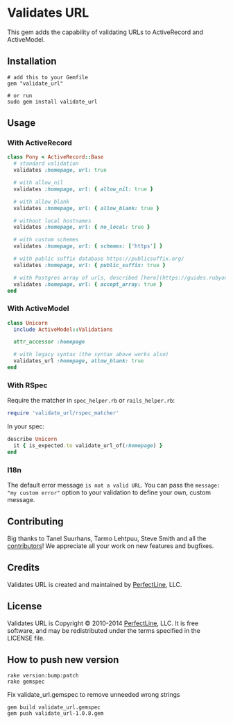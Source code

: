 # Validates URL

This gem adds the capability of validating URLs to ActiveRecord and ActiveModel.

## Installation

```
# add this to your Gemfile
gem "validate_url"

# or run
sudo gem install validate_url
```

## Usage

### With ActiveRecord

```ruby
class Pony < ActiveRecord::Base
  # standard validation
  validates :homepage, url: true

  # with allow_nil
  validates :homepage, url: { allow_nil: true }

  # with allow_blank
  validates :homepage, url: { allow_blank: true }

  # without local hostnames
  validates :homepage, url: { no_local: true }

  # with custom schemes
  validates :homepage, url: { schemes: ['https'] }

  # with public suffix database https://publicsuffix.org/
  validates :homepage, url: { public_suffix: true }

  # with Postgres array of urls, described [here](https://guides.rubyonrails.org/active_record_postgresql.html#array)
  validates :homepage, url: { accept_array: true }
end
```

### With ActiveModel

```ruby
class Unicorn
  include ActiveModel::Validations

  attr_accessor :homepage

  # with legacy syntax (the syntax above works also)
  validates_url :homepage, allow_blank: true
end
```

### With RSpec

Require the matcher in `spec_helper.rb` or `rails_helper.rb`:

```ruby
require 'validate_url/rspec_matcher'
```

In your spec:

```ruby
describe Unicorn
  it { is_expected.to validate_url_of(:homepage) }
end
```

### I18n

The default error message `is not a valid URL`.
You can pass the `message: "my custom error"` option to your validation to define your own, custom message.


## Contributing


Big thanks to Tanel Suurhans, Tarmo Lehtpuu, Steve Smith and all the [contributors](https://github.com/perfectline/validates_url/contributors)! We appreciate all your work on new features and bugfixes.

## Credits

Validates URL is created and maintained by [PerfectLine](http://www.perfectline.co), LLC.

## License

Validates URL is Copyright © 2010-2014 [PerfectLine](http://www.perfectline.co), LLC. It is free software, and may be
redistributed under the terms specified in the LICENSE file.

## How to push new version

```
rake version:bump:patch
rake gemspec
```
Fix validate_url.gemspec to remove unneeded wrong strings
```
gem build validate_url.gemspec
gem push validate_url-1.0.8.gem
```
